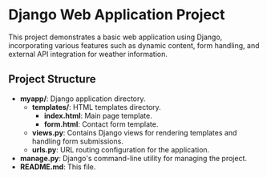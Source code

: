 # Django Web Application Project

This project demonstrates a basic web application using Django, incorporating various features such as dynamic content, form handling, and external API integration for weather information.

## Project Structure

- **myapp/**: Django application directory.
  - **templates/**: HTML templates directory.
    - **index.html**: Main page template.
    - **form.html**: Contact form template.
  - **views.py**: Contains Django views for rendering templates and handling form submissions.
  - **urls.py**: URL routing configuration for the application.
- **manage.py**: Django's command-line utility for managing the project.
- **README.md**: This file.
